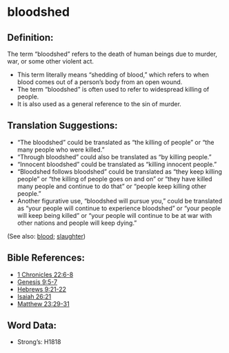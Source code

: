 # bloodshed

## Definition:

The term “bloodshed” refers to the death of human beings due to murder, war, or some other violent act.

* This term literally means “shedding of blood,” which refers to when blood comes out of a person’s body from an open wound.
* The term “bloodshed” is often used to refer to widespread killing of people.
* It is also used as a general reference to the sin of murder.

## Translation Suggestions:

* “The bloodshed” could be translated as “the killing of people” or “the many people who were killed.”
* “Through bloodshed” could also be translated as “by killing people.”
* “Innocent bloodshed” could be translated as “killing innocent people.”
* “Bloodshed follows bloodshed” could be translated as “they keep killing people” or “the killing of people goes on and on” or “they have killed many people and continue to do that” or “people keep killing other people.”
* Another figurative use, “bloodshed will pursue you,” could be translated as “your people will continue to experience bloodshed” or “your people will keep being killed” or “your people will continue to be at war with other nations and people will keep dying.”

(See also: [blood](../kt/blood.md); [slaughter](../other/slaughter.md))

## Bible References:

* [1 Chronicles 22:6-8](rc://en/tn/help/1ch/22/06)
* [Genesis 9:5-7](rc://en/tn/help/gen/09/05)
* [Hebrews 9:21-22](rc://en/tn/help/heb/09/21)
* [Isaiah 26:21](rc://en/tn/help/isa/26/21)
* [Matthew 23:29-31](rc://en/tn/help/mat/23/29)

## Word Data:

* Strong’s: H1818
